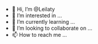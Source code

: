- 👋 Hi, I’m @Leilaty
- 👀 I’m interested in ...
- 🌱 I’m currently learning ...
- 💞️ I’m looking to collaborate on ...
- 📫 How to reach me ...

<!---
Leilaty/Leilaty is a ✨ special ✨ repository because its `README.md` (this file) appears on your GitHub profile.
You can click the Preview link to take a look at your changes.
--->
